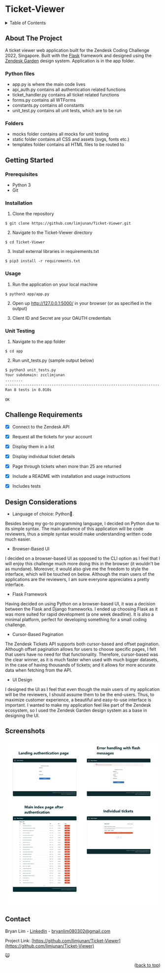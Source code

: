 # Ticket-Viewer

<div id="top"></div>

<!-- TABLE OF CONTENTS -->
<details>
  <summary>Table of Contents</summary>
  <ol>
    <li>
      <a href="#about-the-project">About The Project</a>
    </li>
    <li>
      <a href="#getting-started">Getting Started</a>
      <ul>
        <li><a href="#prerequisites">Prerequisites</a></li>
        <li><a href="#installation">Installation</a></li>
        <li><a href="#usage">Usage</a></li>
        <li><a href="#unit-testing">Unit Testing</a></li>
      </ul>
    </li>
    <li><a href="#challenge-requirements">Challenge Requirements</a></li>
    <li><a href="#design-considerations">Design Considerations</a></li>
    <li><a href="#screenshots">Screenshots</a></li>
    <li><a href="#contact">Contact</a></li>
  </ol>
</details>



<!-- ABOUT THE PROJECT -->
## About The Project

A ticket viewer web application built for the Zendesk Coding Challenge 2022, Singapore. Built with the [Flask](https://flask.palletsprojects.com/en/2.0.x/) framework and designed using the [Zendesk Garden](https://garden.zendesk.com) design system. Application is in the app folder.

### Python files
- app.py is where the main code lives
- api_auth.py contains all authentication related functions
- ticket_handler.py contains all ticket related functions
- forms.py contains all WTForms
- constants.py contains all constants
- unit_test.py contains all unit tests, which are to be run

### Folders
- mocks folder contains all mocks for unit testing
- static folder contains all CSS and assets (svgs, fonts etc.)
- templates folder contains all HTML files to be routed to




<!-- GETTING STARTED -->
## Getting Started

### Prerequisites

- Python 3
- Git

### Installation

1. Clone the repository
  ```
  $ git clone https://github.com/limjunan/Ticket-Viewer.git
  ```
2. Navigate to the Ticket-Viewer directory
  ```
  $ cd Ticket-Viewer
  ```
3. Install external libraries in requirements.txt
  ```
  $ pip3 install -r requirements.txt
  ```

### Usage

1. Run the application on your local machine
  ```
  $ python3 app/app.py
  ```
2. Open up http://127.0.0.1:5000/ in your browser (or as specified in the output)

3. Client ID and Secret are your OAUTH credentials

### Unit Testing

1. Navigate to the app folder
  ```
  $ cd app
  ```
2. Run unit_tests.py (sample output below)
  ```
  $ python3 unit_tests.py
  Your subdomain: zcclimjunan
  ........
  ----------------------------------------------------------------------
  Ran 8 tests in 0.010s

  OK
  ```




<!-- Requirements -->
## Challenge Requirements

- [x] Connect to the Zendesk API
- [x] Request all the tickets for your account
- [x] Display them in a list
- [x] Display individual ticket details
- [x] Page through tickets when more than 25 are returned
- [x] Include a README with installation and usage instructions
- [x] Includes tests







<!-- Considerations -->
## Design Considerations

- Language of choice: Python🐍.

Besides being my go-to programming language, I decided on Python due to its simple syntax. The main audience of this application will be code reviewers, thus a simple syntax would make understanding written code much easier. 

- Browser-Based UI

I decided on a browser-based UI as opposed to the CLI option as I feel that I will enjoy this challenge much more doing this in the browser (it wouldn't be as mundane). Moreover, it would also give me the freedom to style the interface, which will be touched on below. Although the main users of the applications are the reviewers, I am sure everyone appreciates a pretty interface.

- Flask Framework

Having decided on using Python on a browser-based UI, it was a decision between the Flask and Django frameworks. I ended up choosing Flask as it was more suited for rapid development (a one week deadline). It is also a minimal platform, perfect for developing something for a small coding challenge. 

- Cursor-Based Pagination

The Zendesk Tickets API supports both cursor-based and offset pagination. Although offset pagination allows for users to choose specific pages, I felt that users have no need for that functionality. Therefore, cursor-based was the clear winner, as it is much faster when used with much bigger datasets, in the case of having thousands of tickets; and it allows for more accurate data when fetching from the API. 

- UI Design

I designed the UI as I feel that even though the main users of my application will be the reviewers, I should assume them to be the end-users. Thus, to maximize customer experience, a beautiful and easy-to-use interface is important. I wanted to make my application feel like part of the Zendesk ecosystem, so I used the Zendesk Garden design system as a base in designing the UI.




<!-- Screenshots -->
## Screenshots

![screenshot](screenshots/zendesk-screenshots.png)







<!-- CONTACT -->
## Contact

Bryan Lim - [LinkedIn](https://www.linkedin.com/in/lim-jun-an-bryan-068bba185/) - bryanlim080302@gmail.com

Project Link: [https://github.com/limjunan/Ticket-Viewer](https://github.com/limjunan/Ticket-Viewer)

🙀

<p align="right">(<a href="#top">back to top</a>)</p>
